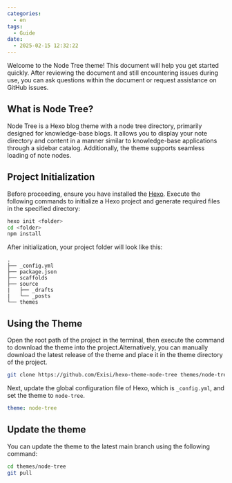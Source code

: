 ```yaml
---
categories:
  - en
tags:
  - Guide
date:
  - 2025-02-15 12:32:22
---
```


Welcome to the Node Tree theme! This document will help you get started quickly. After reviewing the document and still encountering issues during use, you can ask questions within the document or request assistance on GitHub issues.

## What is Node Tree?
Node Tree is a Hexo blog theme with a node tree directory, primarily designed for knowledge-base blogs. It allows you to display your note directory and content in a manner similar to knowledge-base applications through a sidebar catalog. Additionally, the theme supports seamless loading of note nodes.

## Project Initialization
Before proceeding, ensure you have installed the [Hexo](https://hexo.io/en/docs/). Execute the following commands to initialize a Hexo project and generate required files in the specified directory:

``` bash
hexo init <folder>
cd <folder>
npm install
```

After initialization, your project folder will look like this:
```
.
├── _config.yml
├── package.json
├── scaffolds
├── source
|   ├── _drafts
|   └── _posts
└── themes
```

## Using the Theme
Open the root path of the project in the terminal, then execute the command to download the theme into the project.Alternatively, you can manually download the latest release of the theme and place it in the theme directory of the project.

``` bash
git clone https://github.com/Exisi/hexo-theme-node-tree themes/node-tree
```

Next, update the global configuration file of Hexo, which is `_config.yml`, and set the theme to `node-tree`.

``` yaml _config.yml
theme: node-tree
```

## Update the theme
You can update the theme to the latest main branch using the following command:

``` bash
cd themes/node-tree
git pull
```